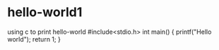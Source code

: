 # hello-world1
using c to print hello-world
#include<stdio.h>
int main()
{
printf("Hello world");
return 1;
}
